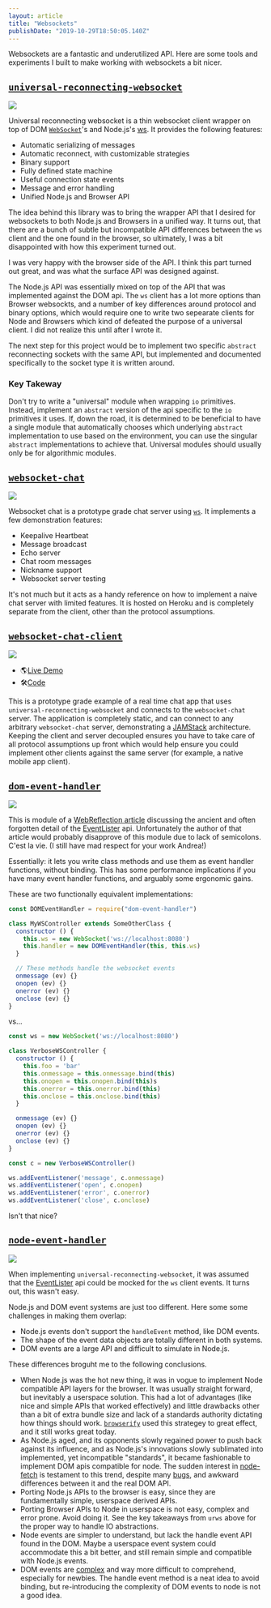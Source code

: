 ```yaml
---
layout: article
title: "Websockets"
publishDate: "2019-10-29T18:50:05.140Z"
---
```


Websockets are a fantastic and underutilized API.  Here are some tools and experiments I built to make working with websockets a bit nicer.

## [`universal-reconnecting-websocket`](https://github.com/bcomnes/universal-reconnecting-websocket)

[![](urws.png)](https://github.com/bcomnes/universal-reconnecting-websocket/)

Universal reconnecting websocket is a thin websocket client wrapper on top of DOM [`WebSocket`](https://developer.mozilla.org/en-US/docs/Web/API/WebSocket)'s and Node.js's [ws](https://github.com/websockets/ws).  It provides the following features:

- Automatic serializing of messages
- Automatic reconnect, with customizable strategies
- Binary support
- Fully defined state machine
- Useful connection state events
- Message and error handling
- Unified Node.js and Browser API

The idea behind this library was to bring the wrapper API that I desired for websockets to both Node.js and Browsers in a unified way.  It turns out, that there are a bunch of subtle but incompatible API differences between the `ws` client and the one found in the browser, so ultimately, I was a bit disappointed with how this experiment turned out.

I was very happy with the browser side of the API.  I think this part turned out great, and was what the surface API was designed against.

The Node.js API was essentially mixed on top of the API that was implemented against the DOM api.  The `ws` client has a lot more options than Browser websockts, and a number of key differences around protocol and binary options, which would require one to write two sepearate clients for Node and Browsers which kind of defeated the purpose of a universal client.  I did not realize this until after I wrote it.

The next step for this project would be to implement two specific `abstract` reconnecting sockets with the same API, but implemented and documented specifically to the socket type it is written around.

### Key Takeway

Don't try to write a "universal" module when wrapping `io` primitives.  Instead, implement an `abstract` version of the api specific to the `io` primitives it uses.  If, down the road, it is determined to be beneficial to have a single module that automatically chooses which underlying `abstract` implementation to use based on the environment, you can use the singular `abstract` implementations to achieve that.  Universal modules should usually only be for algorithmic modules.

## [`websocket-chat`](https://github.com/bcomnes/websocket-chat)

[![](./websocket-chat.png)](https://github.com/bcomnes/websocket-chat)

Websocket chat is a prototype grade chat server using [`ws`](https://github.com/websockets/ws).  It implements a few demonstration features:

- Keepalive Heartbeat
- Message broadcast
- Echo server
- Chat room messages
- Nickname support
- Websocket server testing

It's not much but it acts as a handy reference on how to implement a naive chat server with limited features.  It is hosted on Heroku and is completely separate from the client, other than the protocol assumptions.

## [`websocket-chat-client`](https://github.com/bcomnes/websocket-chat-client)

[![](./websocket-chat-client.png)](https://websocket-chat-client.netlify.com)

- 🌎[Live Demo](https://websocket-chat-client.netlify.com)
- 🛠[Code](https://github.com/bcomnes/websocket-chat-client)

This is a prototype grade example of a real time chat app that uses `universal-reconnecting-websocket` and connects to the `websocket-chat` server.  The application is completely static, and can connect to any arbitrary `websocket-chat` server, demonstrating a [JAMStack](https://jamstack.org) architecture.  Keeping the client and server decoupled ensures you have to take care of all protocol assumptions up front which would help ensure you could implement other clients against the same server (for example, a native mobile app client).

## [`dom-event-handler`](https://github.com/bcomnes/dom-event-handler)

[![](./dom-event-handler.png)](https://github.com/bcomnes/dom-event-handler)

This is module of a [WebReflection article](https://medium.com/@WebReflection/dom-handleevent-a-cross-platform-standard-since-year-2000-5bf17287fd38) discussing the ancient and often forgotten detail of the [EventLister](https://developer.mozilla.org/en-US/docs/Web/API/EventListener) api.  Unfortunately the author of that article would probably disapprove of this module due to lack of semicolons.  C'est la vie.  (I still have mad respect for your work Andrea!)

Essentially: it lets you write class methods and use them as event handler functions, without binding.  This has some performance implications if you have many event handler functions, and arguably some ergonomic gains.

These are two functionally equivalent implementations:

```js
const DOMEventHandler = require("dom-event-handler")

class MyWSController extends SomeOtherClass {
  constructor () {
    this.ws = new WebSocket('ws://localhost:8080')
    this.handler = new DOMEventHandler(this, this.ws)
  }

  // These methods handle the websocket events
  onmessage (ev) {}
  onopen (ev) {}
  onerror (ev) {}
  onclose (ev) {}
}
```

vs...

```js
const ws = new WebSocket('ws://localhost:8080')

class VerboseWSController {
  constructor () {
    this.foo = 'bar'
    this.onmessage = this.onmessage.bind(this)
    this.onopen = this.onopen.bind(this)s
    this.onerror = this.onerror.bind(this)
    this.onclose = this.onclose.bind(this)
  }

  onmessage (ev) {}
  onopen (ev) {}
  onerror (ev) {}
  onclose (ev) {}
}

const c = new VerboseWSController()

ws.addEventListener('message', c.onmessage)
ws.addEventListener('open', c.onopen)
ws.addEventListener('error', c.onerror)
ws.addEventListener('close', c.onclose)
```

Isn't that nice?

## [`node-event-handler`](https://github.com/bcomnes/node-event-handler)

[![](./node-event-handler.png)](https://github.com/bcomnes/node-event-handler)

When implementing `universal-reconnecting-websocket`, it was assumed that the [EventLister](https://developer.mozilla.org/en-US/docs/Web/API/EventListener) api could be mocked for the `ws` client events.  It turns out, this wasn't easy.

Node.js and DOM event systems are just too different.  Here some some challenges in making them overlap:

- Node.js events don't support the `handleEvent` method, like DOM events.
- The shape of the event data objects are totally different in both systems.
- DOM events are a large API and difficult to simulate in Node.js.

These differences broguht me to the following conclusions.

- When Node.js was the hot new thing, it was in vogue to implement Node compatible API layers for the browser.  It was usually straight forward, but inevitably a userspace solution.  This had a lot of advantages (like nice and simple APIs that worked effectively) and little drawbacks other than a bit of extra bundle size and lack of a standards authority dictating how things should work.  [`browserify`](http://browserify.org) used this strategey to great effect, and it still works great today.
- As Node.js aged, and its opponents slowly regained power to push back against its influence, and as Node.js's innovations slowly sublimated into implemented, yet incompatible "standards", it became fashionable to implement DOM apis compatible for node.  The sudden interest in [node-fetch](https://github.com/bitinn/node-fetch) is testament to this trend, despite many [bugs](https://github.com/bitinn/node-fetch/search?l=Markdown&p=2&q=clone&type=Issues), and awkward differences between it and the real DOM API.
- Porting Node.js APIs to the browser is easy, since they are fundamentally simple, userspace derived APIs.
- Porting Browser APIs to Node in userspace is not easy, complex and error prone.  Avoid doing it.  See the key takeaways from `urws` above for the proper way to handle IO abstractions.
- Node events are simpler to understand, but lack the handle event API found in the DOM.  Maybe a userspace event system could accommodate this a bit better, and still remain simple and compatible with Node.js events.
- DOM events are [complex](https://developer.mozilla.org/en-US/docs/Web/API/Event) and way more difficult to comprehend, especially for newbies.  The handle event method is a neat idea to avoid binding, but re-introducing the complexity of DOM events to node is not a good idea.
